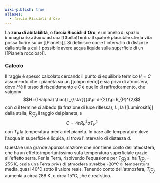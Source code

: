 ```yaml
---
wiki-publish: true
aliases:
  - fascia Riccioli d'Oro
---
```

La **zona di abitabilità**, o **fascia Riccioli d'Oro**, è un'anello di spazio immaginario attorno ad una [[Stella]] entro il quale è plausibile che la vita possa fiorire su un [[Pianeta]]. Si definisce come l'intervallo di distanze dalla stella a cui è possibile avere acqua liquida sulla superficie di un [[Pianeta roccioso]].
### Calcolo
Il raggio è spesso calcolato cercando il punto di equilibrio termico $H=C$ assumendo che il pianeta sia un [[corpo nero]] e sia privo di atmosfera, dove $H$ è il tasso di riscaldamento e $C$ è quello di raffreddamento, che valgono
$$H=(1-\alpha) \frac{L_{\star}}{4\pi d^{2}}\pi R_{P}^{2}$$
con $\alpha$ il termine di albedo (la frazione di luce riflessa), $L_{\star}$ la [[Luminosità]] dalla stella, $R_{\oplus}$ il raggio del pianeta, e
$$C=4\pi R_{P}^{2}\sigma T_{P}^{4}$$
con $T_{P}$ la temperatura media del pianeta. In base alle temperature dove l'acqua in superficie è liquida, si trova l'intervallo di distanza $d$.

Questa è una grande approssimazione che non tiene conto dell'atmosfera, che ha un effetto importantissimo sulla temperatura superficiale grazie all'effetto serra. Per la Terra, risolvendo l'equazione per $T_{\oplus}$ si ha $T_{\oplus}=255$ K, ossia una Terra priva di atmosfera avrebbe -20°C di temperatura media, quasi 40°C sotto il valore reale. Tenendo conto dell'atmosfera, $T_{\oplus}$ aumenta a circa 288 K, o circa 15°C, che è realistico.